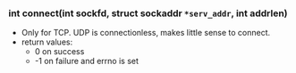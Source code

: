 ### int connect(int sockfd, struct sockaddr `*serv_addr`, int addrlen)
- Only for TCP. UDP is connectionless, makes little sense to connect. 
- return values:
  - 0 on success
  - -1 on failure and errno is set
